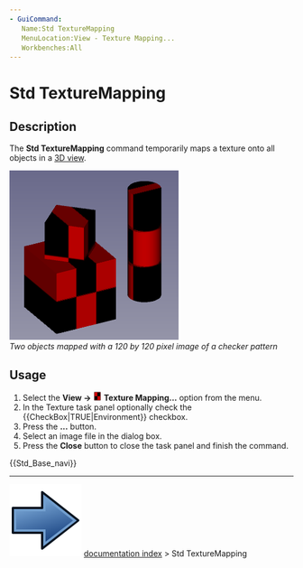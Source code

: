 ```yaml
---
- GuiCommand:
   Name:Std TextureMapping
   MenuLocation:View - Texture Mapping...
   Workbenches:All
---
```


# Std TextureMapping

## Description

The **Std TextureMapping** command temporarily maps a texture onto all objects in a [3D view](3D_view.md).

 ![](images/Std_TextureMapping_example.png )  
*Two objects mapped with a 120 by 120 pixel image of a checker pattern*

## Usage

1.  Select the **View → <img src="images/Std_TextureMapping.svg" width=16px> Texture Mapping...** option from the menu.
2.  In the Texture task panel optionally check the {{CheckBox|TRUE|Environment}} checkbox.
3.  Press the **...** button.
4.  Select an image file in the dialog box.
5.  Press the **Close** button to close the task panel and finish the command.




 {{Std_Base_navi}}



---
![](images/Button_right.svg) [documentation index](../README.md) > Std TextureMapping
